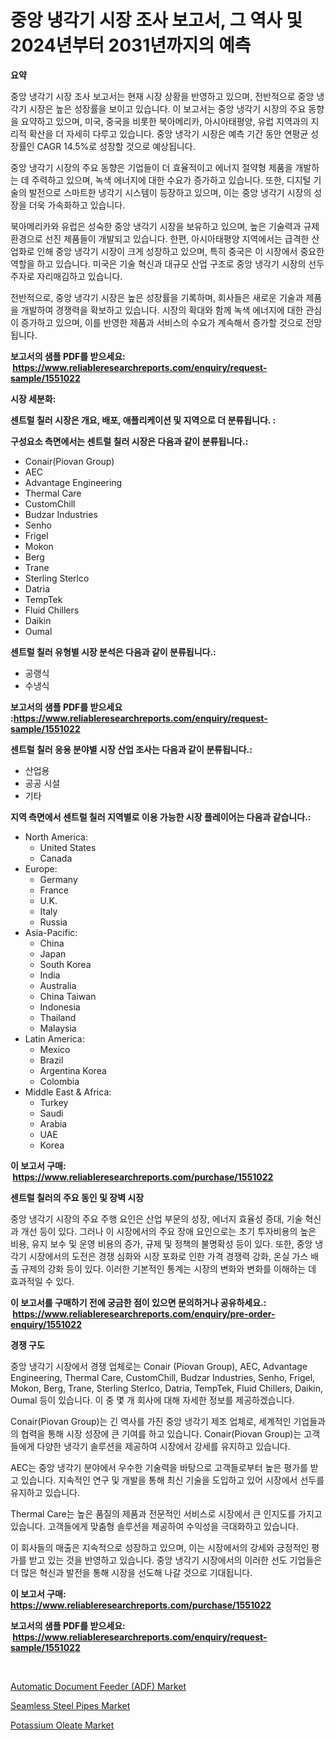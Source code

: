 <p><h1>중앙 냉각기 시장 조사 보고서, 그 역사 및 2024년부터 2031년까지의 예측</h1></p><p><strong>요약</strong></p>
<p><p>중앙 냉각기 시장 조사 보고서는 현재 시장 상황을 반영하고 있으며, 전반적으로 중앙 냉각기 시장은 높은 성장률을 보이고 있습니다. 이 보고서는 중앙 냉각기 시장의 주요 동향을 요약하고 있으며, 미국, 중국을 비롯한 북아메리카, 아시아태평양, 유럽 지역과의 지리적 확산을 더 자세히 다루고 있습니다. 중앙 냉각기 시장은 예측 기간 동안 연평균 성장률인 CAGR 14.5%로 성장할 것으로 예상됩니다.</p><p>중앙 냉각기 시장의 주요 동향은 기업들이 더 효율적이고 에너지 절약형 제품을 개발하는 데 주력하고 있으며, 녹색 에너지에 대한 수요가 증가하고 있습니다. 또한, 디지털 기술의 발전으로 스마트한 냉각기 시스템이 등장하고 있으며, 이는 중앙 냉각기 시장의 성장을 더욱 가속화하고 있습니다.</p><p>북아메리카와 유럽은 성숙한 중앙 냉각기 시장을 보유하고 있으며, 높은 기술력과 규제 환경으로 선진 제품들이 개발되고 있습니다. 한편, 아시아태평양 지역에서는 급격한 산업화로 인해 중앙 냉각기 시장이 크게 성장하고 있으며, 특히 중국은 이 시장에서 중요한 역할을 하고 있습니다. 미국은 기술 혁신과 대규모 산업 구조로 중앙 냉각기 시장의 선두주자로 자리매김하고 있습니다.</p><p>전반적으로, 중앙 냉각기 시장은 높은 성장률을 기록하며, 회사들은 새로운 기술과 제품을 개발하여 경쟁력을 확보하고 있습니다. 시장의 확대와 함께 녹색 에너지에 대한 관심이 증가하고 있으며, 이를 반영한 제품과 서비스의 수요가 계속해서 증가할 것으로 전망됩니다.</p></p>
<p><strong>보고서의 샘플 PDF를 받으세요: &nbsp;<a href="https://www.reliableresearchreports.com/enquiry/request-sample/1551022">https://www.reliableresearchreports.com/enquiry/request-sample/1551022</a></strong></p>
<p><strong>시장 세분화:</strong></p>
<p><strong> 센트럴 칠러 시장은 개요, 배포, 애플리케이션 및 지역으로 더 분류됩니다. :</strong></p>
<p><strong>구성요소 측면에서는 센트럴 칠러 시장은 다음과 같이 분류됩니다.:</strong></p>
<p><ul><li>Conair(Piovan Group)</li><li>AEC</li><li>Advantage Engineering</li><li>Thermal Care</li><li>CustomChill</li><li>Budzar Industries</li><li>Senho</li><li>Frigel</li><li>Mokon</li><li>Berg</li><li>Trane</li><li>Sterling Sterlco</li><li>Datria</li><li>TempTek</li><li>Fluid Chillers</li><li>Daikin</li><li>Oumal</li></ul></p>
<p><strong> 센트럴 칠러 유형별 시장 분석은 다음과 같이 분류됩니다.:</strong></p>
<p><ul><li>공랭식</li><li>수냉식</li></ul></p>
<p><strong>보고서의 샘플 PDF를 받으세요 :<a href="https://www.reliableresearchreports.com/enquiry/request-sample/1551022">https://www.reliableresearchreports.com/enquiry/request-sample/1551022</a></strong></p>
<p><strong> 센트럴 칠러 응용 분야별 시장 산업 조사는 다음과 같이 분류됩니다.:</strong></p>
<p><ul><li>산업용</li><li>공공 시설</li><li>기타</li></ul></p>
<p><strong>지역 측면에서 센트럴 칠러 지역별로 이용 가능한 시장 플레이어는 다음과 같습니다.:</strong></p>
<p><ul>
    <li>
        North America:
        <ul>
            <li>United States</li>
            <li>Canada</li>
        </ul>
    </li>
    <li>
        Europe:
        <ul>
            <li>Germany</li>
            <li>France</li>
            <li>U.K.</li>
            <li>Italy</li>
            <li>Russia</li>
        </ul>
    </li>
    <li>
        Asia-Pacific:
        <ul>
            <li>China</li>
            <li>Japan</li>
            <li>South Korea</li>
            <li>India</li>
            <li>Australia</li>
            <li>China Taiwan</li>
            <li>Indonesia</li>
            <li>Thailand</li>
            <li>Malaysia</li>
        </ul>
    </li>
    <li>
        Latin America:
        <ul>
            <li>Mexico</li>
            <li>Brazil</li>
            <li>Argentina Korea</li>
            <li>Colombia</li>
        </ul>
    </li>
    <li>
        Middle East & Africa:
        <ul>
            <li>Turkey</li>
            <li>Saudi</li>
            <li>Arabia</li>
            <li>UAE</li>
            <li>Korea</li>
        </ul>
    </li>
    </ul></p>
<p><strong>이 보고서 구매: &nbsp;<a href="https://www.reliableresearchreports.com/purchase/1551022">https://www.reliableresearchreports.com/purchase/1551022</a></strong></p>
<p><strong>센트럴 칠러의 주요 동인 및 장벽 시장</strong></p>
<p><p>중앙 냉각기 시장의 주요 주행 요인은 산업 부문의 성장, 에너지 효율성 증대, 기술 혁신과 개선 등이 있다. 그러나 이 시장에서의 주요 장애 요인으로는 초기 투자비용의 높은 비용, 유지 보수 및 운영 비용의 증가, 규제 및 정책의 불명확성 등이 있다. 또한, 중앙 냉각기 시장에서의 도전은 경쟁 심화와 시장 포화로 인한 가격 경쟁력 강화, 온실 가스 배출 규제의 강화 등이 있다. 이러한 기본적인 통계는 시장의 변화와 변화를 이해하는 데 효과적일 수 있다.</p></p>
<p><strong>이 보고서를 구매하기 전에 궁금한 점이 있으면 문의하거나 공유하세요.: &nbsp;<a href="https://www.reliableresearchreports.com/enquiry/pre-order-enquiry/1551022">https://www.reliableresearchreports.com/enquiry/pre-order-enquiry/1551022</a></strong></p>
<p><strong>경쟁 구도</strong></p>
<p><p>중앙 냉각기 시장에서 경쟁 업체로는 Conair (Piovan Group), AEC, Advantage Engineering, Thermal Care, CustomChill, Budzar Industries, Senho, Frigel, Mokon, Berg, Trane, Sterling Sterlco, Datria, TempTek, Fluid Chillers, Daikin, Oumal 등이 있습니다. 이 중 몇 개 회사에 대해 자세한 정보를 제공하겠습니다.</p><p>Conair(Piovan Group)는 긴 역사를 가진 중앙 냉각기 제조 업체로, 세계적인 기업들과의 협력을 통해 시장 성장에 큰 기여를 하고 있습니다. Conair(Piovan Group)는 고객들에게 다양한 냉각기 솔루션을 제공하여 시장에서 강세를 유지하고 있습니다.</p><p>AEC는 중앙 냉각기 분야에서 우수한 기술력을 바탕으로 고객들로부터 높은 평가를 받고 있습니다. 지속적인 연구 및 개발을 통해 최신 기술을 도입하고 있어 시장에서 선두를 유지하고 있습니다.</p><p>Thermal Care는 높은 품질의 제품과 전문적인 서비스로 시장에서 큰 인지도를 가지고 있습니다. 고객들에게 맞춤형 솔루션을 제공하여 수익성을 극대화하고 있습니다.</p><p>이 회사들의 매출은 지속적으로 성장하고 있으며, 이는 시장에서의 강세와 긍정적인 평가를 받고 있는 것을 반영하고 있습니다. 중앙 냉각기 시장에서의 이러한 선도 기업들은 더 많은 혁신과 발전을 통해 시장을 선도해 나갈 것으로 기대됩니다.</p></p>
<p><strong>이 보고서 구매: &nbsp; <a href="https://www.reliableresearchreports.com/purchase/1551022">https://www.reliableresearchreports.com/purchase/1551022</a></strong></p>
<p><strong>보고서의 샘플 PDF를 받으세요: &nbsp;<a href="https://www.reliableresearchreports.com/enquiry/request-sample/1551022">https://www.reliableresearchreports.com/enquiry/request-sample/1551022</a></strong><strong></strong></p>
<p>&nbsp;</p>
<p><p><a href="https://github.com/WillieWoodard/Market-Research-Report-List-4/blob/main/automatic-document-feeder-adf-market.md">Automatic Document Feeder (ADF) Market</a></p><p><a href="https://ivy-potential-64b.notion.site/Global-Seamless-Steel-Pipes-Market-by-Types-Applications-and-Major-Players-with-Regional-Growth-R-51b1b4ba0524413a9430bf5f90e6925b">Seamless Steel Pipes Market</a></p><p><a href="https://nifty-kite-d51.notion.site/Potassium-Oleate-Market-Challenges-Opportunities-and-Growth-Drivers-and-Major-Market-Players-fore-a913c97b2ba24535a5d4df71b3ecb41c">Potassium Oleate Market</a></p></p>